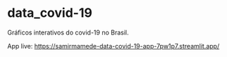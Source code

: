 # data_covid-19

Gráficos interativos do covid-19 no Brasil.

App live: https://samirmamede-data-covid-19-app-7pw1p7.streamlit.app/
